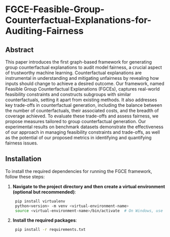 # FGCE-Feasible-Group-Counterfactual-Explanations-for-Auditing-Fairness
## Abstract

This paper introduces the first graph-based framework for generating group counterfactual explanations
to audit model fairness, a crucial aspect of trustworthy machine learning. Counterfactual explanations are instrumental in understanding and mitigating unfairness by revealing how inputs should change to achieve a desired outcome. Our framework, named Feasible Group Counterfactual Explanations (FGCEs), captures real-world feasibility constraints and constructs subgroups with similar counterfactuals, setting it apart from existing methods. It also addresses key trade-offs in counterfactual generation, including the balance between the number of counterfactuals, their associated costs, and the breadth of coverage achieved. To evaluate these trade-offs and assess fairness, we propose measures tailored to group counterfactual generation. 
Our experimental results on benchmark datasets demonstrate the effectiveness of our approach in managing feasibility constraints and trade-offs, as well as the potential of our proposed metrics in identifying and quantifying fairness issues.

## Installation

To install the required dependencies for running the FGCE framework, follow these steps:

1. **Navigate to the project directory and then create a virtual environment (optional but recommended)**:
   ```bash
    pip install virtualenv
    python<version> -m venv <virtual-environment-name>
    source <virtual-environment-name>/bin/activate  # On Windows, use `<virtual-environment-name>\Scripts\activate`

2. **Install the required packages**:
   ```bash
    pip install -r requirements.txt